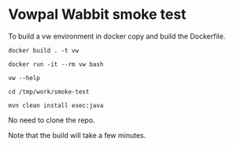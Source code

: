 Vowpal Wabbit smoke test
========================

To build a vw environment in docker copy and build the Dockerfile.

```docker build . -t vw```

```docker run -it --rm vw bash```

```vw --help```

```cd /tmp/work/smoke-test```

```mvn clean install exec:java```

No need to clone the repo.

Note that the build will take a few minutes.
